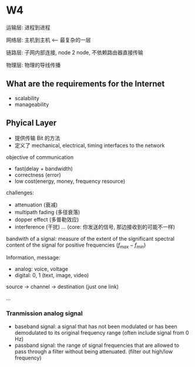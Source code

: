 # W4

运输层: 进程到进程

网络层: 主机到主机 <-- 最复杂的一层

链路层: 子网内部连接, node 2 node, 不依赖路由器直接传输

物理层: 物理的导线传播

## What are the requirements for the Internet

- scalability
- manageability

## Phyical Layer

- 提供传输 Bit 的方法
- 定义了 mechanical, electrical, timing interfaces to the network

objective of communication

- fast(delay + bandwidth)
- correctness (error)
- low cost(energy, money, frequency resource)

challenges:

- attenuation (衰减)
- multipath fading (多径衰落)
- dopper effect (多普勒效应)
- interference (干扰)
...
(core: 你发送的信号, 那边接收到的可能不一样)

bandwith of a signal: measure of the extent of the significant spectral content of the signal for positive frequencies ($f_{max} - f_{min}$)

Information, message:

- analog: voice, voltage
- digital: 0, 1 (text, image, video)

source -> channel -> destination (just one link)

...

### Tranmission analog signal

- baseband signal: a signal that has not been modulated or has been demodulated to its original frequency range (often include signal from 0 Hz)
- passband signal: the range of signal frequencies that are allowed to pass through a filter without being attenuated. (filter out high/low frequency)
